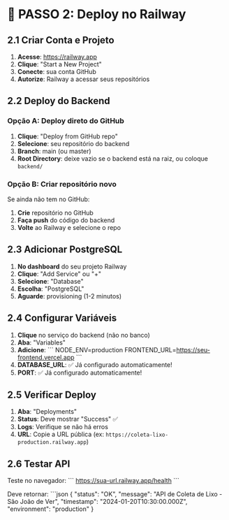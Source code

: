 # 🚂 PASSO 2: Deploy no Railway

## 2.1 Criar Conta e Projeto

1. **Acesse**: https://railway.app
2. **Clique**: "Start a New Project"
3. **Conecte**: sua conta GitHub
4. **Autorize**: Railway a acessar seus repositórios

## 2.2 Deploy do Backend

### Opção A: Deploy direto do GitHub
1. **Clique**: "Deploy from GitHub repo"
2. **Selecione**: seu repositório do backend
3. **Branch**: main (ou master)
4. **Root Directory**: deixe vazio se o backend está na raiz, ou coloque `backend/`

### Opção B: Criar repositório novo
Se ainda não tem no GitHub:
1. **Crie** repositório no GitHub
2. **Faça push** do código do backend
3. **Volte** ao Railway e selecione o repo

## 2.3 Adicionar PostgreSQL

1. **No dashboard** do seu projeto Railway
2. **Clique**: "Add Service" ou "+"
3. **Selecione**: "Database"
4. **Escolha**: "PostgreSQL"
5. **Aguarde**: provisioning (1-2 minutos)

## 2.4 Configurar Variáveis

1. **Clique** no serviço do backend (não no banco)
2. **Aba**: "Variables"
3. **Adicione**:
   \`\`\`
   NODE_ENV=production
   FRONTEND_URL=https://seu-frontend.vercel.app
   \`\`\`
4. **DATABASE_URL**: ✅ Já configurado automaticamente!
5. **PORT**: ✅ Já configurado automaticamente!

## 2.5 Verificar Deploy

1. **Aba**: "Deployments"
2. **Status**: Deve mostrar "Success" ✅
3. **Logs**: Verifique se não há erros
4. **URL**: Copie a URL pública (ex: `https://coleta-lixo-production.railway.app`)

## 2.6 Testar API

Teste no navegador:
\`\`\`
https://sua-url.railway.app/health
\`\`\`

Deve retornar:
\`\`\`json
{
  "status": "OK",
  "message": "API de Coleta de Lixo - São João de Ver",
  "timestamp": "2024-01-20T10:30:00.000Z",
  "environment": "production"
}
